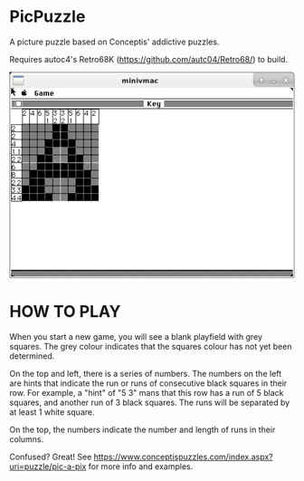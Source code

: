 PicPuzzle
=========

A picture puzzle based on Conceptis' addictive puzzles.

Requires autoc4's Retro68K (https://github.com/autc04/Retro68/) to build.

![Intro screenshot](sample.png)

HOW TO PLAY
===========
When you start a new game, you will see a blank playfield with grey squares. The grey colour indicates that the squares colour has not yet been determined.

On the top and left, there is a series of numbers. The numbers on the left are hints that indicate the run or runs of consecutive black squares in their row. For example, a "hint" of "5 3" mans that this row has a run of 5 black squares, and another run of 3 black squares. The runs will be separated by at least 1 white square.

On the top, the numbers indicate the number and length of runs in their columns.

Confused? Great! See https://www.conceptispuzzles.com/index.aspx?uri=puzzle/pic-a-pix for more info and examples.
